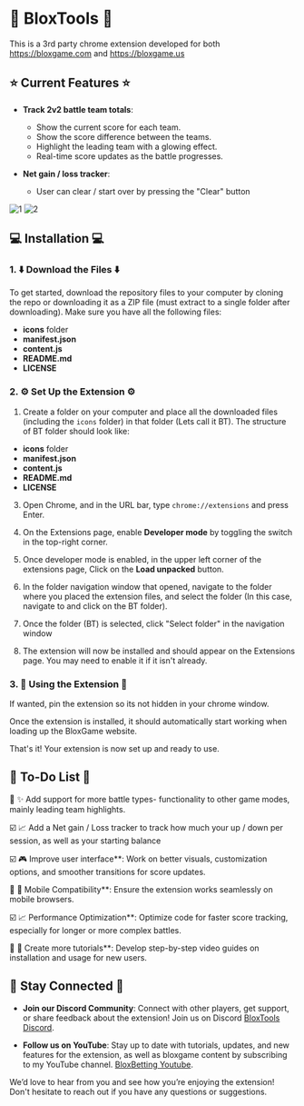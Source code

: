 # 🔨 BloxTools 🔧

This is a 3rd party chrome extension developed for both https://bloxgame.com and https://bloxgame.us

## ⭐ Current Features ⭐

- **Track 2v2 battle team totals**:
  - Show the current score for each team.
  - Show the score difference between the teams.
  - Highlight the leading team with a glowing effect.
  - Real-time score updates as the battle progresses.
  
- **Net gain / loss tracker**:
  - User can clear / start over by pressing the "Clear" button


![1](https://github.com/user-attachments/assets/eb3ac6ae-27dd-4181-9af4-b5d2fe5bbce6)
![2](https://github.com/user-attachments/assets/a5ae2602-6544-4c26-8228-37136dc677c0)

## 💻 Installation 💻

### 1. ⬇️ Download the Files ⬇️
To get started, download the repository files to your computer by cloning the repo or downloading it as a ZIP file (must extract to a single folder after downloading). Make sure you have all the following files:

- **icons** folder
- **manifest.json**
- **content.js**
- **README.md**
- **LICENSE**

### 2. ⚙️ Set Up the Extension ⚙️

1. Create a folder on your computer and place all the downloaded files (including the `icons` folder) in that folder (Lets call it BT).
The structure of BT folder should look like:
- **icons** folder
- **manifest.json**
- **content.js**
- **README.md**
- **LICENSE**

3. Open Chrome, and in the URL bar, type `chrome://extensions` and press Enter.

4. On the Extensions page, enable **Developer mode** by toggling the switch in the top-right corner.

5. Once developer mode is enabled, in the upper left corner of the extensions page, Click on the **Load unpacked** button.

6. In the folder navigation window that opened, navigate to the folder where you placed the extension files, and select the folder (In this case, navigate to and click on the BT folder).

7. Once the folder (BT) is selected, click "Select folder" in the navigation window

8. The extension will now be installed and should appear on the Extensions page. You may need to enable it if it isn't already.

### 3. 🏃 Using the Extension 🏃
If wanted, pin the extension so its not hidden in your chrome window.

Once the extension is installed, it should automatically start working when loading up the BloxGame website.

That's it! Your extension is now set up and ready to use.

## 📝 To-Do List 📝

:white_square_button: ✨ Add support for more battle types- functionality to other game modes, mainly leading team highlights.

:ballot_box_with_check: 📈 Add a Net gain / Loss tracker to track how much your up / down per session, as well as your starting balance

:ballot_box_with_check: 🎮 Improve user interface**: Work on better visuals, customization options, and smoother transitions for score updates.

:white_square_button: 📱 Mobile Compatibility**: Ensure the extension works seamlessly on mobile browsers.

:ballot_box_with_check: 📈 Performance Optimization**: Optimize code for faster score tracking, especially for longer or more complex battles.

:white_square_button: 🎥 Create more tutorials**: Develop step-by-step video guides on installation and usage for new users.

## 📱 Stay Connected 📱

- **Join our Discord Community**: Connect with other players, get support, or share feedback about the extension! Join us on Discord [BloxTools Discord](https://discord.gg/kUZUtp54qy).

- **Follow us on YouTube**: Stay up to date with tutorials, updates, and new features for the extension, as well as bloxgame content by subscribing to my YouTube channel. [BloxBetting Youtube](https://www.youtube.com/@BloxBetting).

We’d love to hear from you and see how you’re enjoying the extension! Don't hesitate to reach out if you have any questions or suggestions.  
